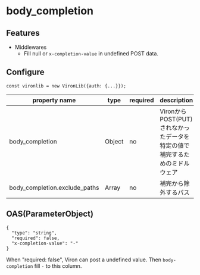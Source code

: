 # body_completion

## Features

- Middlewares
  - Fill null or `x-completion-value` in undefined POST data.


## Configure

```
const vironlib = new VironLib({auth: {...}});
```

| property name | type | required | description |
| ------------- | ---- | -------- | ----------- |
| body_completion | Object | no | VironからPOST(PUT)されなかったデータを特定の値で補完するためのミドルウェア |
| body_completion.exclude_paths | Array<String> | no | 補完から除外するパス |


## OAS(ParameterObject)

```
{
  "type": "string",
  "required": false,
  "x-completion-value": "-"
}
```

When "required: false", Viron can post a undefined value.
Then `body-completion` fill `-` to this column.
